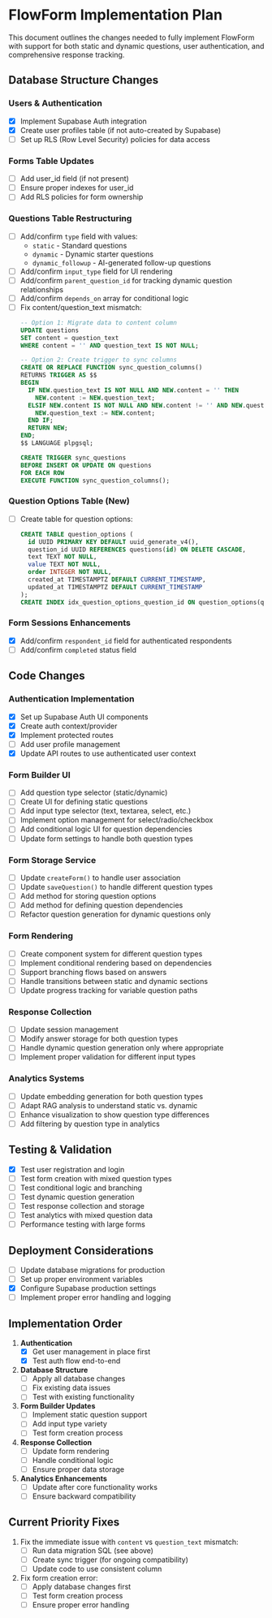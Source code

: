 # FlowForm Implementation Plan

This document outlines the changes needed to fully implement FlowForm with support for both static and dynamic questions, user authentication, and comprehensive response tracking.

## Database Structure Changes

### Users & Authentication
- [x] Implement Supabase Auth integration
- [x] Create user profiles table (if not auto-created by Supabase)
- [ ] Set up RLS (Row Level Security) policies for data access

### Forms Table Updates
- [ ] Add user_id field (if not present)
- [ ] Ensure proper indexes for user_id
- [ ] Add RLS policies for form ownership

### Questions Table Restructuring
- [ ] Add/confirm `type` field with values:
  - `static` - Standard questions
  - `dynamic` - Dynamic starter questions
  - `dynamic_followup` - AI-generated follow-up questions
- [ ] Add/confirm `input_type` field for UI rendering
- [ ] Add/confirm `parent_question_id` for tracking dynamic question relationships
- [ ] Add/confirm `depends_on` array for conditional logic
- [ ] Fix content/question_text mismatch:
  ```sql
  -- Option 1: Migrate data to content column
  UPDATE questions 
  SET content = question_text 
  WHERE content = '' AND question_text IS NOT NULL;
  
  -- Option 2: Create trigger to sync columns
  CREATE OR REPLACE FUNCTION sync_question_columns()
  RETURNS TRIGGER AS $$
  BEGIN
    IF NEW.question_text IS NOT NULL AND NEW.content = '' THEN
      NEW.content := NEW.question_text;
    ELSIF NEW.content IS NOT NULL AND NEW.content != '' AND NEW.question_text IS NULL THEN
      NEW.question_text := NEW.content;
    END IF;
    RETURN NEW;
  END;
  $$ LANGUAGE plpgsql;

  CREATE TRIGGER sync_questions
  BEFORE INSERT OR UPDATE ON questions
  FOR EACH ROW
  EXECUTE FUNCTION sync_question_columns();
  ```

### Question Options Table (New)
- [ ] Create table for question options:
  ```sql
  CREATE TABLE question_options (
    id UUID PRIMARY KEY DEFAULT uuid_generate_v4(),
    question_id UUID REFERENCES questions(id) ON DELETE CASCADE,
    text TEXT NOT NULL,
    value TEXT NOT NULL,
    order INTEGER NOT NULL,
    created_at TIMESTAMPTZ DEFAULT CURRENT_TIMESTAMP,
    updated_at TIMESTAMPTZ DEFAULT CURRENT_TIMESTAMP
  );
  CREATE INDEX idx_question_options_question_id ON question_options(question_id);
  ```

### Form Sessions Enhancements
- [x] Add/confirm `respondent_id` field for authenticated respondents
- [ ] Add/confirm `completed` status field

## Code Changes

### Authentication Implementation
- [x] Set up Supabase Auth UI components
- [x] Create auth context/provider
- [x] Implement protected routes
- [ ] Add user profile management
- [x] Update API routes to use authenticated user context

### Form Builder UI
- [ ] Add question type selector (static/dynamic)
- [ ] Create UI for defining static questions
- [ ] Add input type selector (text, textarea, select, etc.)
- [ ] Implement option management for select/radio/checkbox
- [ ] Add conditional logic UI for question dependencies
- [ ] Update form settings to handle both question types

### Form Storage Service
- [ ] Update `createForm()` to handle user association
- [ ] Update `saveQuestion()` to handle different question types
- [ ] Add method for storing question options
- [ ] Add method for defining question dependencies
- [ ] Refactor question generation for dynamic questions only

### Form Rendering
- [ ] Create component system for different question types
- [ ] Implement conditional rendering based on dependencies
- [ ] Support branching flows based on answers
- [ ] Handle transitions between static and dynamic sections
- [ ] Update progress tracking for variable question paths

### Response Collection
- [ ] Update session management
- [ ] Modify answer storage for both question types
- [ ] Handle dynamic question generation only where appropriate
- [ ] Implement proper validation for different input types

### Analytics Systems
- [ ] Update embedding generation for both question types
- [ ] Adapt RAG analysis to understand static vs. dynamic
- [ ] Enhance visualization to show question type differences
- [ ] Add filtering by question type in analytics

## Testing & Validation

- [x] Test user registration and login
- [ ] Test form creation with mixed question types
- [ ] Test conditional logic and branching
- [ ] Test dynamic question generation
- [ ] Test response collection and storage
- [ ] Test analytics with mixed question data
- [ ] Performance testing with large forms

## Deployment Considerations

- [ ] Update database migrations for production
- [ ] Set up proper environment variables
- [x] Configure Supabase production settings
- [ ] Implement proper error handling and logging

## Implementation Order

1. **Authentication**
   - [x] Get user management in place first
   - [x] Test auth flow end-to-end

2. **Database Structure**
   - [ ] Apply all database changes
   - [ ] Fix existing data issues
   - [ ] Test with existing functionality

3. **Form Builder Updates**
   - [ ] Implement static question support
   - [ ] Add input type variety
   - [ ] Test form creation process

4. **Response Collection**
   - [ ] Update form rendering
   - [ ] Handle conditional logic
   - [ ] Ensure proper data storage

5. **Analytics Enhancements**
   - [ ] Update after core functionality works
   - [ ] Ensure backward compatibility

## Current Priority Fixes

1. Fix the immediate issue with `content` vs `question_text` mismatch:
   - [ ] Run data migration SQL (see above)
   - [ ] Create sync trigger (for ongoing compatibility)
   - [ ] Update code to use consistent column

2. Fix form creation error:
   - [ ] Apply database changes first
   - [ ] Test form creation process
   - [ ] Ensure proper error handling 